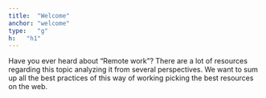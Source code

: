 ```yaml
---
title:  "Welcome"
anchor: "welcome"
type:   "g"
h:   "h1"
---
```


Have you ever heard about “Remote work”? There are a lot of resources regarding this topic analyzing it from several 
perspectives. 
We want to sum up all the best practices of this way of working picking the best resources on the web.